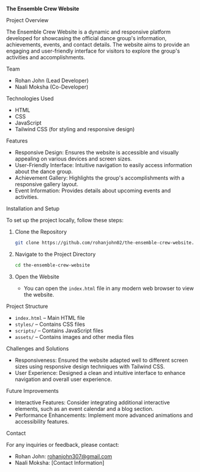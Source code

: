 **The Ensemble Crew Website**

Project Overview

The Ensemble Crew Website is a dynamic and responsive platform developed for showcasing the official dance group's information, achievements, events, and contact details. The website aims to provide an engaging and user-friendly interface for visitors to explore the group's activities and accomplishments.

Team

- Rohan John (Lead Developer)
- Naali Moksha (Co-Developer)

Technologies Used

- HTML
- CSS
- JavaScript
- Tailwind CSS (for styling and responsive design)

Features

- Responsive Design: Ensures the website is accessible and visually appealing on various devices and screen sizes.
- User-Friendly Interface: Intuitive navigation to easily access information about the dance group.
- Achievement Gallery: Highlights the group's accomplishments with a responsive gallery layout.
- Event Information: Provides details about upcoming events and activities.

Installation and Setup

To set up the project locally, follow these steps:

1. Clone the Repository
   ```bash
   git clone https://github.com/rohanjohn02/the-ensemble-crew-website.git
   ```

2. Navigate to the Project Directory
   ```bash
   cd the-ensemble-crew-website
   ```

3. Open the Website
   - You can open the `index.html` file in any modern web browser to view the website.

 Project Structure

- `index.html` – Main HTML file
- `styles/` – Contains CSS files
- `scripts/` – Contains JavaScript files
- `assets/` – Contains images and other media files

Challenges and Solutions

- Responsiveness: Ensured the website adapted well to different screen sizes using responsive design techniques with Tailwind CSS.
- User Experience: Designed a clean and intuitive interface to enhance navigation and overall user experience.

Future Improvements

- Interactive Features: Consider integrating additional interactive elements, such as an event calendar and a blog section.
- Performance Enhancements: Implement more advanced animations and accessibility features.

Contact

For any inquiries or feedback, please contact:

- Rohan John: [rohanjohn307@gmail.com](mailto:rohanjohn307@gmail.com)
- Naali Moksha: [Contact Information]

